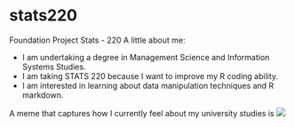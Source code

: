 # stats220
Foundation Project Stats - 220
A little about me:

- I am undertaking a degree in Management Science and Information Systems Studies.
- I am taking STATS 220 because I want to improve my R coding ability. 
- I am interested in learning about data manipulation techniques and R markdown.

A meme that captures how I currently feel about my university studies is ![](https://c.tenor.com/8druEACXtX8AAAAd/tenor.gif)

